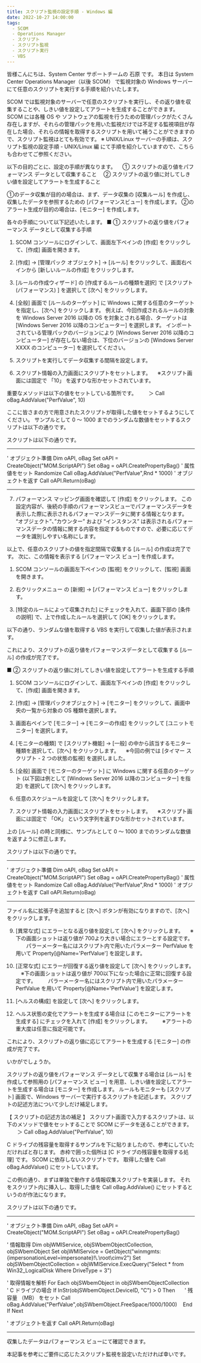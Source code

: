 ```yaml
---
title: スクリプト監視の設定手順 - Windows 編
date: 2022-10-27 14:00:00
tags:
  - SCOM
  - Operations Manager
  - スクリプト
  - スクリプト監視
  - スクリプト実行
  - VBS
---
```


<!-- more -->
皆様こんにちは、System Center サポートチームの 石原 です。 
本日は System Center Operations Manager（以後 SCOM） で監視対象の Windows サーバーにて任意のスクリプトを実行する手順を紹介いたします。 

SCOM では監視対象のサーバーで任意のスクリプトを実行し、その返り値を収集することや、しきい値を設定してアラートを生成することができます。 
SCOM には各種 OS や ソフトウェアの監視を行うための管理パックがたくさん存在しますが、それらの管理パックを用いた監視だけでは不足する監視項目が存在した場合、それらの情報を取得するスクリプトを用いて補うことができますので、スクリプト監視はとても有効です。
※ UNIX/Linux サーバーの手順は、スクリプト監視の設定手順 - UNIX/Linux 編 にて手順を紹介していますので、こちらも合わせてご参照ください。

以下の目的ごとに、設定の手順が異なります。
　① スクリプトの返り値をパフォーマンス データとして収集すること
　② スクリプトの返り値に対してしきい値を設定してアラートを生成すること

①のデータ収集が目的の場合は、まず、データ収集の [収集ルール] を作成し、収集したデータを参照するための [パフォーマンスビュー] を作成します。
②のアラート生成が目的の場合は、[モニター] を作成します。

各々の手順について以下記述いたします。
■ ① スクリプトの返り値をパフォーマンス データとして収集する手順
1. SCOM コンソールにログインして、画面左下ペインの [作成] をクリックして、[作成] 画面を開きます。
2. [作成] -> [管理パック オブジェクト] -> [ルール] をクリックして、画面右ペインから [新しいルールの作成] をクリックします。




3. [ルールの作成ウィザード] の [作成するルールの種類を選択] で [スクリプト (パフォーマンス) ] を選択して [次へ] をクリックします。




4. [全般] 画面で [ルールのターゲット] に Windows に関する任意のターゲットを指定し、[次へ] をクリックします。
例えば、今回作成されるルールの対象を Windows Server 2016 以降の OS を対象とされる場合、ターゲットは [Windows Server 2016 以降のコンピューター] を選択します。
インポートされている管理パックのバージョンにより [Windows Server 2016 以降のコンピューター] が存在しない場合は、下位のバージョンの [Windows Server XXXX のコンピューター] を選択してください。




5. スクリプトを実行してデータ収集する間隔を設定します。





6. スクリプト情報の入力画面にスクリプトをセットします。
　※スクリプト画面には固定で 「10」 を返すひな形かセットされています。




重要なメソッドは以下の値をセットしている箇所です。
　　＞ Call oBag.AddValue("PerfValue", 10)


ここに皆さまの方で用意されたスクリプトが取得した値をセットするようにしてください。
サンプルとして 0 ～ 1000 までのランダムな数値をセットするスクリプトは以下の通りです。




スクリプトは以下の通りです。
*************************
' オブジェクト準備
Dim oAPI, oBag
Set oAPI = CreateObject("MOM.ScriptAPI")
Set oBag = oAPI.CreatePropertyBag()
' 属性値をセット
Randomize
Call oBag.AddValue("PerfValue",Rnd * 1000)
' オブジェクトを返す
Call oAPI.Return(oBag)
*************************

7. パフォーマンス マッピング画面を確認して [作成] をクリックします。
この設定内容が、後続の手順のパフォーマンスビューでパフォーマンスデータを表示した際に表示されるパフォーマンスデータに関する情報となります。
“オブジェクト”、”カウンター” および “インスタンス” は表示されるパフォーマンスデータの情報に関する内容を指定するものですので、必要に応じてデータを識別しやすい名称にします。



以上で、任意のスクリプトの値を指定間隔で収集する [ルール] の作成は完了です。
次に、この情報を表示する [パフォーマンス ビュー] を作成します。


1. SCOM コンソールの画面左下ペインの [監視] をクリックして、[監視] 画面を開きます。
2. 右クリックメニュー の [新規] -> [パフォーマンス ビュー] をクリックします。





3. [特定のルールによって収集された] にチェックを入れて、画面下部の [条件の説明] で、上で作成したルールを選択して [OK] をクリックします。



以下の通り、ランダムな値を取得する VBS を実行して収集した値が表示されます。



これにより、スクリプトの返り値をパフォーマンスデータとして収集する [ルール] の作成が完了です。



■ ② スクリプトの返り値に対してしきい値を設定してアラートを生成する手順
1. SCOM コンソールにログインして、画面左下ペインの [作成] をクリックして、[作成] 画面を開きます。
2. [作成] -> [管理パックオブジェクト] -> [モニター] をクリックして、画面中央の一覧から対象の OS 種類を選択します。




3. 画面右ペインで [モニター] -> [モニターの作成] をクリックして [ユニットモニター] を選択します。
4. [モニターの種類] で [スクリプト機能] -> [一般] の中から該当するモニター種類を選択して、[次へ] をクリックします。
　※今回の例では [タイマー スクリプト - 2 つの状態の監視] を選択しました。




6.  [全般] 画面で [モニターのターゲット] に Windows に関する任意のターゲット (以下図は例として [Windows Server 2016 以降のコンピューター] を指定) を選択して [次へ] をクリックします。




7. 任意のスケジュールを設定して [次へ] をクリックします。




8. スクリプト情報の入力画面にスクリプトをセットします。
　※スクリプト画面には固定で 「OK」 という文字列を返すひな形かセットされています。



上の [ルール] の時と同様に、サンプルとして 0 ～ 1000 までのランダムな数値を返すように修正します。





スクリプトは以下の通りです。
*************************
' オブジェクト準備
Dim oAPI, oBag
Set oAPI = CreateObject("MOM.ScriptAPI")
Set oBag = oAPI.CreatePropertyBag()
' 属性値をセット
Randomize
Call oBag.AddValue("PerfValue",Rnd * 1000)
' オブジェクトを返す
Call oAPI.Return(oBag)
*************************

ファイル名に拡張子を追加すると [次へ] ボタンが有効になりますので、[次へ] をクリックします。





9. [異常な式] にエラーとなる返り値を設定して [次へ] をクリックします。
　※下の画面ショットは返り値が 700より大きい場合にエラーとする設定です。
　　パラーメーター名にはスクリプト内で用いたパラメーター PerfValue を用いて Property[@Name='PerfValue'] を設定します。




10. [正常な式] にエラーが回復する返り値を設定して [次へ] をクリックします。
　※下の画面ショットは返り値が 700以下になった場合に正常に回復する設定です。
　　パラーメーター名にはスクリプト内で用いたパラメーター PerfValue を用いて Property[@Name='PerfValue'] を設定します。




11. [ヘルスの構成] を設定して [次へ] をクリックします。




12. ヘルス状態の変化でアラートを生成する場合は [このモニターにアラートを生成する] にチェックを入れて [作成] をクリックします。
　　※アラートの重大度は任意に指定可能です。



これにより、スクリプトの返り値に応じてアラートを生成する [モニター] の作成が完了です。





いかがでしょうか。


スクリプトの返り値をパフォーマンス データとして収集する場合は [ルール] を作成して参照用の [パフォーマンス ビュー] を用意、しきい値を設定してアラートを生成する場合は [モニター] を作成します。
ルールもモニターも [スクリプト] 画面で、Windows サーバーで実行するスクリプトを記述します。
スクリプトの記述方法について少しだけ補足します。


【 スクリプトの記述方法の補足 】
スクリプト画面で入力するスクリプトは、以下のメソッドで値をセットすることで SCOM にデータを送ることができます。
　　＞ Call oBag.AddValue("PerfValue", 10)


C ドライブの残容量を取得するサンプルを下に貼りましたので、参考にしていただければと存じます。
赤枠で囲った個所は [C ドライブの残容量を取得する処理] です。
SCOM に依存しないスクリプトです。
取得した値を Call oBag.AddValue() にセットしています。 


この例の通り、まずは単独で動作する情報収集スクリプトを実装します。
それをスクリプト内に挿入し、取得した値を Call oBag.AddValue() にセットするというのが作法になります。




スクリプトは以下の通りです。
*********************
' オブジェクト準備
Dim oAPI, oBag
Set oAPI = CreateObject("MOM.ScriptAPI")
Set oBag = oAPI.CreatePropertyBag()

' 情報取得
Dim objWMIService, objSWbemObjectCollection, objSWbemObject
Set objWMIService = GetObject("winmgmts:{impersonationLevel=impersonate}!\\.\root\cimv2")
Set objSWbemObjectCollection = objWMIService.ExecQuery("Select * from Win32_LogicalDisk Where DriveType = 3")

' 取得情報を解析
For Each objSWbemObject in objSWbemObjectCollection
    ' C ドライブの場合
    If InStr(objSWbemObject.DeviceID, "C") > 0 Then
        ' 残容量 （MB） をセット
        Call oBag.AddValue("PerfValue",objSWbemObject.FreeSpace/1000/1000)
    End If
Next

' オブジェクトを返す
Call oAPI.Return(oBag)
*********************

収集したデータはパフォーマンス ビューにて確認できます。




本記事を参考にご要件に応じたスクリプト監視を設定いただければ幸いです。 
